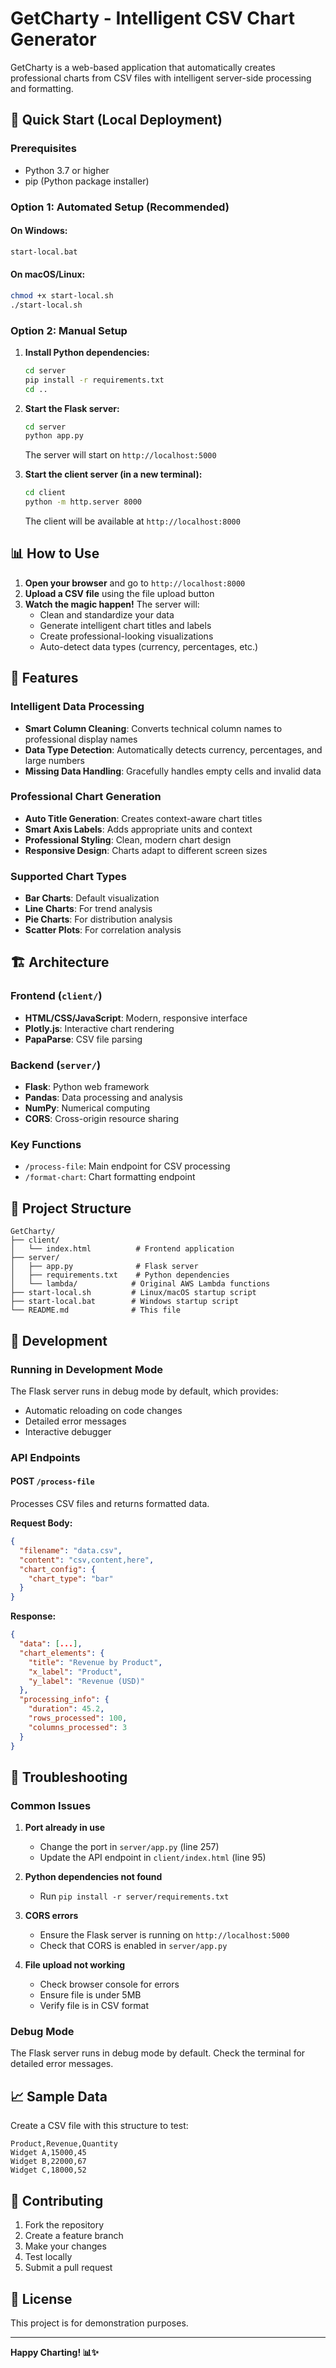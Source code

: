 # GetCharty - Intelligent CSV Chart Generator

GetCharty is a web-based application that automatically creates professional charts from CSV files with intelligent server-side processing and formatting.

## 🚀 Quick Start (Local Deployment)

### Prerequisites
- Python 3.7 or higher
- pip (Python package installer)

### Option 1: Automated Setup (Recommended)

#### On Windows:
```bash
start-local.bat
```

#### On macOS/Linux:
```bash
chmod +x start-local.sh
./start-local.sh
```

### Option 2: Manual Setup

1. **Install Python dependencies:**
   ```bash
   cd server
   pip install -r requirements.txt
   cd ..
   ```

2. **Start the Flask server:**
   ```bash
   cd server
   python app.py
   ```
   The server will start on `http://localhost:5000`

3. **Start the client server (in a new terminal):**
   ```bash
   cd client
   python -m http.server 8000
   ```
   The client will be available at `http://localhost:8000`

## 📊 How to Use

1. **Open your browser** and go to `http://localhost:8000`
2. **Upload a CSV file** using the file upload button
3. **Watch the magic happen!** The server will:
   - Clean and standardize your data
   - Generate intelligent chart titles and labels
   - Create professional-looking visualizations
   - Auto-detect data types (currency, percentages, etc.)

## 🎯 Features

### Intelligent Data Processing
- **Smart Column Cleaning**: Converts technical column names to professional display names
- **Data Type Detection**: Automatically detects currency, percentages, and large numbers
- **Missing Data Handling**: Gracefully handles empty cells and invalid data

### Professional Chart Generation
- **Auto Title Generation**: Creates context-aware chart titles
- **Smart Axis Labels**: Adds appropriate units and context
- **Professional Styling**: Clean, modern chart design
- **Responsive Design**: Charts adapt to different screen sizes

### Supported Chart Types
- **Bar Charts**: Default visualization
- **Line Charts**: For trend analysis
- **Pie Charts**: For distribution analysis
- **Scatter Plots**: For correlation analysis

## 🏗️ Architecture

### Frontend (`client/`)
- **HTML/CSS/JavaScript**: Modern, responsive interface
- **Plotly.js**: Interactive chart rendering
- **PapaParse**: CSV file parsing

### Backend (`server/`)
- **Flask**: Python web framework
- **Pandas**: Data processing and analysis
- **NumPy**: Numerical computing
- **CORS**: Cross-origin resource sharing

### Key Functions
- `/process-file`: Main endpoint for CSV processing
- `/format-chart`: Chart formatting endpoint

## 📁 Project Structure

```
GetCharty/
├── client/
│   └── index.html          # Frontend application
├── server/
│   ├── app.py              # Flask server
│   ├── requirements.txt    # Python dependencies
│   └── lambda/            # Original AWS Lambda functions
├── start-local.sh         # Linux/macOS startup script
├── start-local.bat        # Windows startup script
└── README.md              # This file
```

## 🔧 Development

### Running in Development Mode
The Flask server runs in debug mode by default, which provides:
- Automatic reloading on code changes
- Detailed error messages
- Interactive debugger

### API Endpoints

#### POST `/process-file`
Processes CSV files and returns formatted data.

**Request Body:**
```json
{
  "filename": "data.csv",
  "content": "csv,content,here",
  "chart_config": {
    "chart_type": "bar"
  }
}
```

**Response:**
```json
{
  "data": [...],
  "chart_elements": {
    "title": "Revenue by Product",
    "x_label": "Product",
    "y_label": "Revenue (USD)"
  },
  "processing_info": {
    "duration": 45.2,
    "rows_processed": 100,
    "columns_processed": 3
  }
}
```

## 🐛 Troubleshooting

### Common Issues

1. **Port already in use**
   - Change the port in `server/app.py` (line 257)
   - Update the API endpoint in `client/index.html` (line 95)

2. **Python dependencies not found**
   - Run `pip install -r server/requirements.txt`

3. **CORS errors**
   - Ensure the Flask server is running on `http://localhost:5000`
   - Check that CORS is enabled in `server/app.py`

4. **File upload not working**
   - Check browser console for errors
   - Ensure file is under 5MB
   - Verify file is in CSV format

### Debug Mode
The Flask server runs in debug mode by default. Check the terminal for detailed error messages.

## 📈 Sample Data

Create a CSV file with this structure to test:
```csv
Product,Revenue,Quantity
Widget A,15000,45
Widget B,22000,67
Widget C,18000,52
```

## 🤝 Contributing

1. Fork the repository
2. Create a feature branch
3. Make your changes
4. Test locally
5. Submit a pull request

## 📄 License

This project is for demonstration purposes.

---

**Happy Charting! 📊✨** 